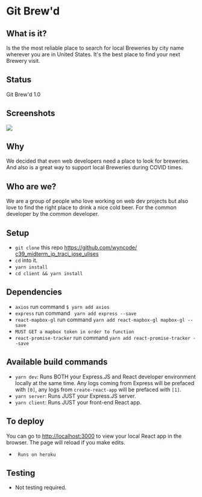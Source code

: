 # Git Brew'd


## What is it?

Is the the most reliable place to search for local Breweries by city name wherever you are in United States. It's the best place to find your next Brewery visit.

## Status

Git Brew'd 1.0

## Screenshots
![](../client/src/photos/ScreenShot.png)


## Why

We decided that even web developers need a place to look for breweries. And also is a great way to support local Breweries during COVID times.

## Who are we?

We are a group of people who love working on web dev projects but also love to find the right place to drink a nice cold beer. For the common developer by the common developer.

## Setup

- `git clone` this repo [https://github.com/wyncode/    c39_midterm_jp_traci_jose_ulises](https://github.com/wyncode/c39_midterm_jp_traci_jose_ulises)
- `cd` into it.
- `yarn install`
- `cd client && yarn install`

## Dependencies

- `axios` run command `$ yarn add axios`
- `express` run command ` yarn add express --save`
- `react-mapbox-gl` run command `yarn add react-mapbox-gl mapbox-gl --save`
- `MUST GET a mapbox token in order to function`
- `react-promise-tracker` run command `yarn add react-promise-tracker --save`

## Available build commands

- `yarn dev`: Runs BOTH your Express.JS and React developer environment locally at the same time. Any logs coming from Express will be prefaced with `[0]`, any logs from `create-react-app` will be prefaced with `[1]`.
- `yarn server`: Runs JUST your Express.JS server.
- `yarn client`: Runs JUST your front-end React app.


## To deploy

You can go to [http://localhost:3000](http://localhost:3000) to view your local React app in the browser. The page will reload if you make edits.

- ` Runs on heroku`


## Testing
- Not testing required.